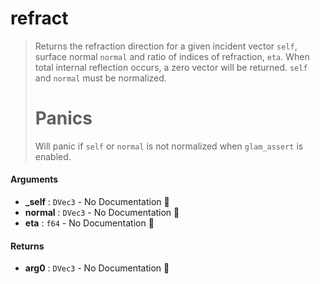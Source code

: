 # refract

>  Returns the refraction direction for a given incident vector `self`, surface normal
>  `normal` and ratio of indices of refraction, `eta`. When total internal reflection occurs,
>  a zero vector will be returned.
>  `self` and `normal` must be normalized.
>  # Panics
>  Will panic if `self` or `normal` is not normalized when `glam_assert` is enabled.

#### Arguments

- **\_self** : `DVec3` \- No Documentation 🚧
- **normal** : `DVec3` \- No Documentation 🚧
- **eta** : `f64` \- No Documentation 🚧

#### Returns

- **arg0** : `DVec3` \- No Documentation 🚧